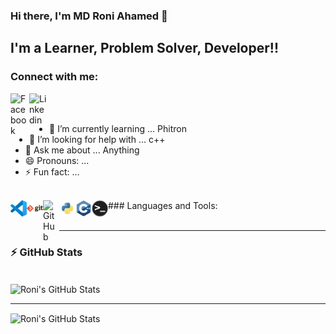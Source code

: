 <!--
**MdRoniAhamed/MdRoniAhamed** is a ✨ _special_ ✨ repository because its `README.md` (this file) appears on your GitHub profile.

Here are some ideas to get you started:
-->

### Hi there, I'm MD Roni Ahamed 👋

## I'm a Learner, Problem Solver, Developer!!
<!--
- 🥅 2022 Goals: To solve 1000+ problems and participate ICPC Dhaka Regional (Done both)
- 🥅 2020 Goals: To become codeforces pupil and solve 2000+ problems (Done both)
- 🥅 2021 Goals: To become codeforces specialist, learn web development and get a job (Done all)
- 🥅 2022 Goals: To crack tech giant (Microsoft cracked and recommended as Software Engineer)
- 🥅 2023 Goals: To bring love of my life home (Preparation going on...)
-->

### Connect with me:

[<img align="left"  width="30px" src="https://github.com/dmhendricks/signature-social-icons/blob/master/icons/round-flat-filled/35px/facebook.png" alt="Facebook"/>][facebook]

<a href="https://www.linkedin.com/in/md-roni-ahamed/">
    <img align="left"  width="32px" src="https://github.com/dmhendricks/signature-social-icons/blob/master/icons/round-flat-filled/35px/linkedin.png" alt="Linkedin"/>
</a>
</p>
<br/>
<br/>


- 🌱 I’m currently learning ... Phitron
- 🤔 I’m looking for help with ... c++
- 💬 Ask me about ... Anything
- 😄 Pronouns: ...
- ⚡ Fun fact: ...
 <br/>
### Languages and Tools:

<img align="left" alt="Visual Studio Code" width="26px" src="https://raw.githubusercontent.com/github/explore/80688e429a7d4ef2fca1e82350fe8e3517d3494d/topics/visual-studio-code/visual-studio-code.png" />
<img align="left" alt="Git" width="26px" src="https://raw.githubusercontent.com/github/explore/80688e429a7d4ef2fca1e82350fe8e3517d3494d/topics/git/git.png" />
<img align="left" alt="GitHub" width="26px" src="https://camo.githubusercontent.com/d20181791a7d3716b202e8c3549c20cd5d435bb6bbb2556fbcf99f7841f48d5e/68747470733a2f2f63646e2d69636f6e732d706e672e666c617469636f6e2e636f6d2f3531322f353936382f353936383836362e706e67" />
<img align="left" alt="Python" width="26px" src="https://raw.githubusercontent.com/github/explore/80688e429a7d4ef2fca1e82350fe8e3517d3494d/topics/python/python.png" />
<img align="left" alt="CPP" width="26px" src="https://raw.githubusercontent.com/github/explore/80688e429a7d4ef2fca1e82350fe8e3517d3494d/topics/cpp/cpp.png" />
<img align="left" alt="Terminal" width="26px" src="https://raw.githubusercontent.com/github/explore/80688e429a7d4ef2fca1e82350fe8e3517d3494d/topics/terminal/terminal.png" />

<br />
<br />

---
  ### :zap: GitHub Stats
  <br/>
  <img align="center" alt="Roni's GitHub Stats" src="https://github-readme-stats.vercel.app/api?username=MdRoniAhamed&show_icons=true&theme=tokyonight" />
<br />

---
  
  <img align="center"  alt="Roni's GitHub Stats" src="https://github-readme-stats.vercel.app/api/top-langs/?username=MdRoniAhamed&show_icons=true" />


[facebook]: https://web.facebook.com/00roni/
